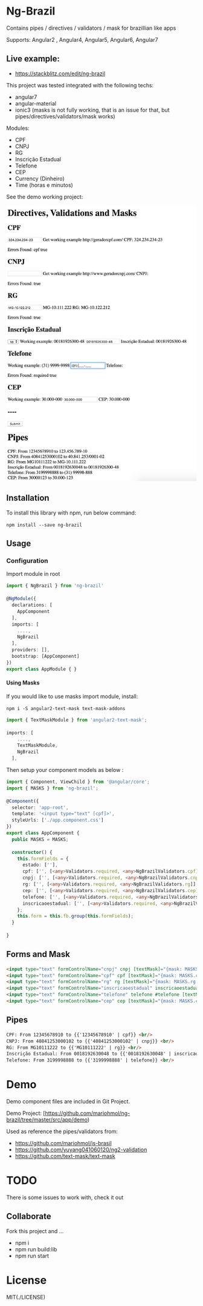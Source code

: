 # Ng-Brazil


Contains pipes / directives / validators / mask for brazillian like apps

<!-- [![Build Status](https://travis-ci.org/mariohmol/ng-brazil.svg?branch=master)](https://travis-ci.org/mariohmol/ng-brazil) -->

Supports: Angular2 , Angular4, Angular5, Angular6, Angular7

## Live example:  

* https://stackblitz.com/edit/ng-brazil

This project was tested integrated with the following techs:

* angular7
* angular-material
* ionic3 (masks is not fully working, that is an issue for that, but pipes/directives/validators/mask works)

Modules:

* CPF 
* CNPJ
* RG
* Inscrição Estadual
* Telefone
* CEP
* Currency (Dinheiro)
* Time (horas e minutos)

See the demo working project:


![Demo Image](/src/assets/print.png)


## Installation

To install this library with npm, run below command:

` npm install --save ng-brazil `



 
## Usage

### Configuration

Import module in root

```ts
import { NgBrazil } from 'ng-brazil' 

@NgModule({
  declarations: [
    AppComponent
  ],
  imports: [
    ....,
    NgBrazil
  ],
  providers: [],
  bootstrap: [AppComponent]
})
export class AppModule { }
```


#### Using Masks

If you would like to use masks import module, install: 

`npm i -S angular2-text-mask text-mask-addons`

```ts
import { TextMaskModule } from 'angular2-text-mask';

imports: [
    ....,
    TextMaskModule,
    NgBrazil
  ], 
```


Then setup your component models as below :

```ts
import { Component, ViewChild } from '@angular/core';
import { MASKS } from 'ng-brazil';

@Component({
  selector: 'app-root',
  template: '<input type="text" [cpf]>',
  styleUrls: ['./app.component.css']
})
export class AppComponent {
  public MASKS = MASKS;
  
  constructor() { 
    this.formFields = {
      estado: [''],
      cpf: ['', [<any>Validators.required, <any>NgBrazilValidators.cpf]],
      cnpj: ['', [<any>Validators.required, <any>NgBrazilValidators.cnpj]],
      rg: ['', [<any>Validators.required, <any>NgBrazilValidators.rg]],
      cep: ['', [<any>Validators.required, <any>NgBrazilValidators.cep]],
      telefone: ['', [<any>Validators.required, <any>NgBrazilValidators.telefone]],
      inscricaoestadual: ['', [<any>Validators.required, <any>NgBrazilValidators.inscricaoestadual(this.estado)]]
    };
    this.form = this.fb.group(this.formFields);
  }

}
```

## Forms and Mask

```html
<input type="text" formControlName="cnpj" cnpj [textMask]="{mask: MASKS.cnpj.textMask}">
<input type="text" formControlName="cpf" cpf [textMask]="{mask: MASKS.cpf.textMask}">
<input type="text" formControlName="rg" rg [textMask]="{mask: MASKS.rg.textMask}"> 
<input type="text" formControlName="inscricaoestadual" inscricaoestadual="mg" [textMask]="{mask: MASKS.inscricaoestadual[estado].textMask}">
<input type="text" formControlName="telefone" telefone #telefone [textMask]="{mask: MASKS.telefone.textMaskFunction}">
<input type="text" formControlName="cep" cep [textMask]="{mask: MASKS.cep.textMask}">
```
## Pipes

```html
CPF: From 12345678910 to {{'12345678910' | cpf}} <br/>
CNPJ: From 40841253000102 to {{'40841253000102' | cnpj}} <br/>
RG: From MG10111222 to {{'MG10111222' | rg}} <br/>
Inscrição Estadual: From 0018192630048 to {{'0018192630048' | inscricaoestadual: 'mg'}} <br/>
Telefone: From 3199998888 to {{'3199998888' | telefone}} <br/>
```

# Demo

Demo component files are included in Git Project.

Demo Project:
[https://github.com/mariohmol/ng-brazil/tree/master/src/app/demo)

Used as reference the pipes/validators from:

* https://github.com/mariohmol/js-brasil
* https://github.com/yuyang041060120/ng2-validation
* https://github.com/text-mask/text-mask


# TODO

There is some issues to work with, check it out

## Collaborate

Fork this project and ...

* npm i
* npm run build:lib
* npm run start

# License

MIT(./LICENSE)
